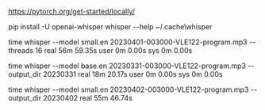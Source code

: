 

https://pytorch.org/get-started/locally/

pip install -U openai-whisper
whisper --help
~/.cache\whisper

time whisper --model small.en 20230401-003000-VLE122-program.mp3 --threads 16
real    56m 59.35s
user    0m 0.00s
sys     0m 0.00s

time whisper --model base.en 20230331-003000-VLE122-program.mp3 --output_dir 20230331
real    18m 20.17s
user    0m 0.00s
sys     0m 0.00s

time whisper --model small.en 20230402-003000-VLE122-program.mp3 --output_dir 20230402
real    55m 46.74s

